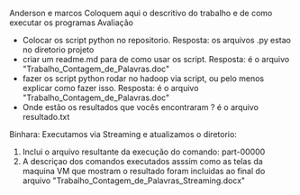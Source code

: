 Anderson e marcos
Coloquem aqui o descritivo do trabalho
e de como executar os  programas
Avaliação 
* Colocar os script python no repositorio. Resposta: os arquivos .py estao no diretorio projeto
* criar um readme.md para de como usar os script. Resposta: é o arquivo "Trabalho_Contagem_de_Palavras.doc"
* fazer os script python rodar no hadoop via script, ou pelo menos explicar como fazer isso. Resposta: é o arquivo "Trabalho_Contagem_de_Palavras.doc"
* Onde estão os resultados que vocês encontraram ? é o arquivo resultado.txt

Binhara: 
Executamos via Streaming e atualizamos o diretorio:
1) Inclui o arquivo resultante da execução do comando: part-00000
2) A descriçao dos comandos executados asssim como as telas da maquina VM que mostram o resultado foram incluidas ao final do arquivo "Trabalho_Contagem_de_Palavras_Streaming.docx"
